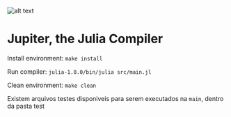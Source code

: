 ![alt text](https://i.imgur.com/tGLQy92.png)

# Jupiter, the Julia Compiler

Install environment:
`make install`

Run compiler:
`julia-1.0.0/bin/julia src/main.jl`

Clean environment:
`make clean`

Existem arquivos testes disponiveis para serem executados na `main`, dentro da pasta test
